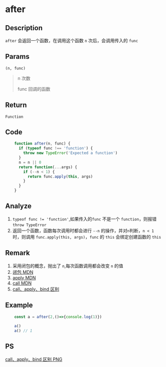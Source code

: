 # after

## Description 
`after` 会返回一个函数，在调用这个函数 `n` 次后，会调用传入的 `func` 
## Params
`(n, func)`
> n 次数
> 
> func 回调的函数
> 

## Return
`Function`

## Code
```js
    function after(n, func) {
      if (typeof func !== 'function') {
        throw new TypeError('Expected a function')
      }
      n = n || 0
      return function(...args) {
        if (--n < 1) {
          return func.apply(this, args)
        }
      }
    }
```

## Analyze
1. `typeof func != 'function'`,如果传入的`func` 不是一个 `function`，则报错 `throw TypeError`
2. 返回一个函数，函数每次调用时都会进行 `--n` 的操作，并对`n`判断，`n < 1` 时，则调用 `func.apply(this, args)`，`func` 的 `this` 会绑定创建函数的 `this`

## Remark
1. 采用闭包的概念，抛出了 `n`,每次函数调用都会改变 `n` 的值
2. [闭包 MDN](https://developer.mozilla.org/zh-CN/docs/Web/JavaScript/Closures)
3. [apply MDN](https://developer.mozilla.org/zh-CN/docs/Web/JavaScript/Reference/Global_Objects/Function/apply)
4. [call MDN](https://developer.mozilla.org/zh-CN/docs/Web/JavaScript/Reference/Global_Objects/Function/call)
5. [call、apply、bind 区别](https://juejin.cn/post/6844903567967387656#comment)

## Example
```js
    const a = after(2,()=>{console.log(1)})
    
    a()
    a() // 1
```

## PS
[call、apply、bind 区别 PNG](/assets/call_apply_bind.png)
